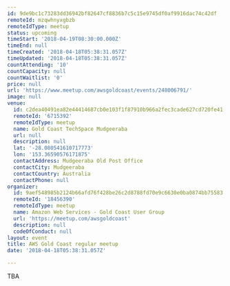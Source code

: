 ```yaml
---
id: 9de9bc1c73283dd36942bf82647cf8836b7c5c15e9745df0af9916dac74c42df
remoteId: mzqwhnyxgbzb
remoteIdType: meetup
status: upcoming
timeStart: '2018-04-19T08:30:00.000Z'
timeEnd: null
timeCreated: '2018-04-18T05:38:31.057Z'
timeUpdated: '2018-04-18T05:38:31.057Z'
countAttending: '10'
countCapacity: null
countWaitlist: '0'
price: null
url: 'https://www.meetup.com/awsgoldcoast/events/248006791/'
image: null
venue:
  id: c2dea40491ea82e44414687cb0e103f1f87910b966a2fec3cade627cd720fe41
  remoteId: '6715392'
  remoteIdType: meetup
  name: Gold Coast TechSpace Mudgeeraba
  url: null
  description: null
  lat: '-28.080541610717773'
  lon: '153.36590576171875'
  contactAddress: Mudgeeraba Old Post Office
  contactCity: Mudgeeraba
  contactCountry: Australia
  contactPhone: null
organizer:
  id: 9aef548985b2124b66afd76f428be26c2d8788fd70e9c6630e0ba0874bb75583
  remoteId: '18456390'
  remoteIdType: meetup
  name: Amazon Web Services - Gold Coast User Group
  url: 'https://meetup.com/awsgoldcoast'
  description: null
  codeOfConduct: null
layout: event
title: AWS Gold Coast regular meetup
date: '2018-04-18T05:38:31.057Z'

---
```

<p>TBA</p>
